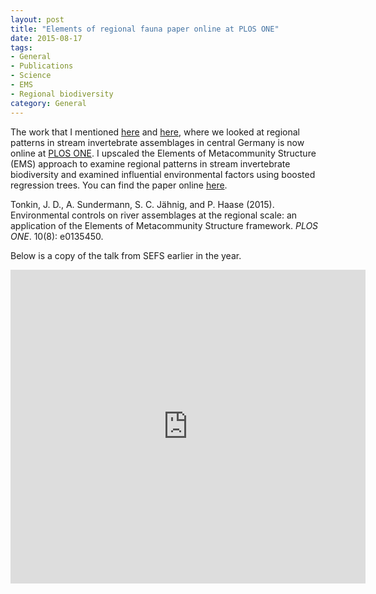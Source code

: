 ```yaml
---
layout: post
title: "Elements of regional fauna paper online at PLOS ONE"
date: 2015-08-17
tags:
- General
- Publications
- Science
- EMS
- Regional biodiversity
category: General
---
```


The work that I mentioned [here](http://jdtonkin.github.io/news/2015/07/12/Talk-for-SEFS/) and [here](http://jdtonkin.github.io/news/2015/07/30/Elements-of-regional-fauna-paper-accepted/), where we looked at regional patterns in stream invertebrate assemblages in central Germany is now online at [PLOS ONE](http://www.plosone.org/). I upscaled the Elements of Metacommunity Structure (EMS) approach to examine regional patterns in stream invertebrate biodiversity and examined influential environmental factors using boosted regression trees. You can find the paper online [here](http://journals.plos.org/plosone/article?id=10.1371/journal.pone.0135450).

Tonkin, J. D., A. Sundermann, S. C. Jähnig, and P. Haase (2015). Environmental controls on river assemblages at the regional scale: an application of the Elements of Metacommunity Structure framework. _PLOS ONE_. 10(8): e0135450.

Below is a copy of the talk from SEFS earlier in the year.

<iframe src="http://wl.figshare.com/articles/1480477/embed?show_title=1" width="568" height="502" frameborder="0"></iframe>
